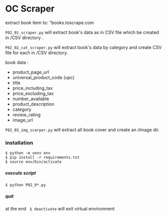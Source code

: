 # OC Scraper
extract book item to: "books.toscrape.com

`P02_01_scraper.py` will extract book's data as in CSV file 
which be created in /CSV directory .

`P02_02_cat_scraper.py` will extract book's data by category and create CSV file for each in /CSV directory.

book data :
* product_page_url 
* universal_product_code (upc)
* title
* price_including_tax 
* price_excluding_tax
* number_available
* product_description
* category
* review_rating
* image_url

`P02_03_img_scarper.py` will extract all book cover and create an /image dir.

### installation
```
$ python -m venv env
$ pip install -r requirements.txt
$ source env/bin/activate
```

##### execute script 
```
$ python P02_0*.py 
```
##### quit
at the end ``` $ deactivate``` 
will exit virtual environment
